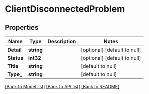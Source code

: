 # ClientDisconnectedProblem

## Properties
Name | Type | Description | Notes
------------ | ------------- | ------------- | -------------
**Detail** | **string** |  | [optional] [default to null]
**Status** | **int32** |  | [optional] [default to null]
**Title** | **string** |  | [default to null]
**Type_** | **string** |  | [default to null]

[[Back to Model list]](../README.md#documentation-for-models) [[Back to API list]](../README.md#documentation-for-api-endpoints) [[Back to README]](../README.md)

